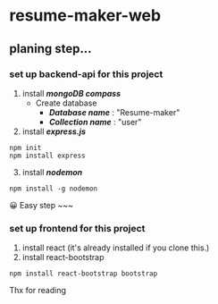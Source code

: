 # resume-maker-web
## planing step...
### set up backend-api for this project
1. install ***mongoDB compass***
   - Create database
     - ***Database name*** : "Resume-maker"
     - ***Collection name*** : "user"
2. install ***express.js***
```
npm init
npm install express 
```
3. install ***nodemon***
```
npm install -g nodemon
```
😀 Easy step ~~~

### set up frontend for this project
1. install react (it's already installed if you clone this.)
2. install react-bootstrap
```
npm install react-bootstrap bootstrap
```

Thx for reading
